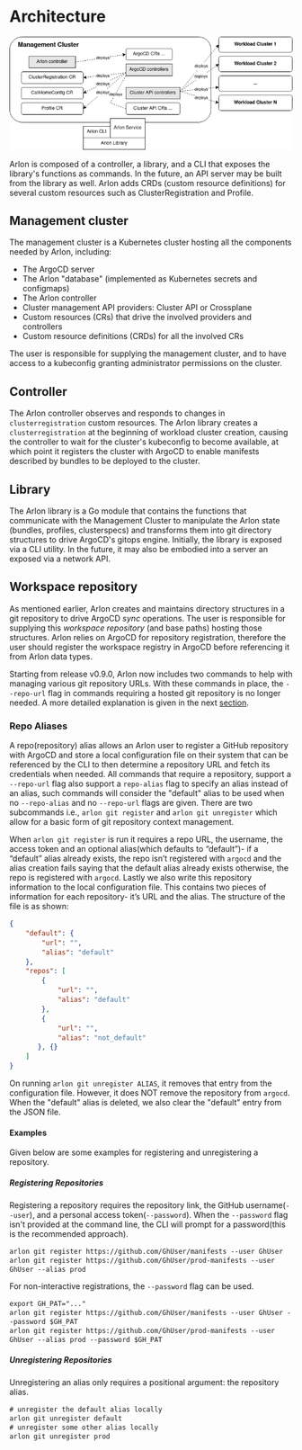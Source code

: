 # Architecture

![architecture](./images/architecture_diagram.png)

Arlon is composed of a controller, a library, and a CLI that exposes the library's
functions as commands. In the future, an API server may be built from
the library as well. Arlon adds CRDs (custom resource definitions) for several
custom resources such as ClusterRegistration and Profile.

## Management cluster
The management cluster is a Kubernetes cluster hosting all the components
needed by Arlon, including:

- The ArgoCD server
- The Arlon "database" (implemented as Kubernetes secrets and configmaps)
- The Arlon controller
- Cluster management API providers: Cluster API or Crossplane
- Custom resources (CRs) that drive the involved providers and controllers
- Custom resource definitions (CRDs) for all the involved CRs

The user is responsible for supplying the management cluster, and to have
access to a kubeconfig granting administrator permissions on the cluster.

## Controller

The Arlon controller observes and responds to changes in `clusterregistration`
custom resources. The Arlon library creates a `clusterregistration` at the
beginning of workload cluster creation,
causing the controller to wait for the cluster's kubeconfig
to become available, at which point it registers the cluster with ArgoCD to
enable manifests described by bundles to be deployed to the cluster.

## Library
The Arlon library is a Go module that contains the functions that communicate
with the Management Cluster to manipulate the Arlon state (bundles, profiles, clusterspecs)
and transforms them into git directory structures to drive ArgoCD's gitops engine. Initially, the
library is exposed via a CLI utility. In the future, it may also be embodied
into a server an exposed via a network API.

## Workspace repository
As mentioned earlier, Arlon creates and maintains directory structures in a git
repository to drive ArgoCD *sync* operations.
The user is responsible for supplying
this *workspace repository* (and base paths) hosting those structures.
Arlon relies on ArgoCD for repository registration, therefore the user should
register the workspace registry in ArgoCD before referencing it from Arlon data types.

Starting from release v0.9.0, Arlon now includes two commands to help with managing
various git repository URLs. With these commands in place, the `--repo-url` flag in 
commands requiring a hosted git repository is no longer needed. A more detailed explanation 
is given in the next [section](#repo-aliases).

### Repo Aliases
A repo(repository) alias allows an Arlon user to register a GitHub repository with ArgoCD and store 
a local configuration file on their system that can be referenced by the CLI to then determine 
a repository URL and fetch its credentials when needed. All commands that require a repository, support a `--repo-url` 
flag also support a `repo-alias` flag to specify an alias instead of an alias, such commands will consider the "default" 
alias to be used when no `--repo-alias` and no `--repo-url` flags are given.
There are two subcommands i.e., `arlon git register` and 
`arlon git unregister` which allow for a basic form of git repository context management.

When `arlon git register` is run it requires a repo URL, the username, the access token and 
an optional alias(which defaults to “default”)- if a “default” alias already exists, the 
repo isn’t registered with `argocd` and the alias creation fails saying that the default 
alias already exists otherwise, the repo is registered with `argocd`. 
Lastly we also write this repository information to the local configuration file. 
This contains two pieces of information for each repository- it’s URL and the alias.
The structure of the file is as shown:
```json
{
    "default": {
        "url": "",
        "alias": "default"
    },
    "repos": [
        {
            "url": "",
            "alias": "default"
        },
        {
            "url": "",
            "alias": "not_default"
       }, {}
    ]
}
```
On running `arlon git unregister ALIAS`, it removes that entry from the configuration file. 
However, it does NOT remove the repository from `argocd`. When the "default" alias is deleted, 
we also clear the "default" entry from the JSON file.

#### Examples
Given below are some examples for registering and unregistering a repository.
##### Registering Repositories
Registering a repository requires the repository link, the GitHub username(`--user`), and a personal access token(`--password`).
When the `--password` flag isn't provided at the command line, the CLI will prompt for a password(this is the recommended approach).
```shell
arlon git register https://github.com/GhUser/manifests --user GhUser
arlon git register https://github.com/GhUser/prod-manifests --user GhUser --alias prod
```
For non-interactive registrations, the `--password` flag can be used.
```shell
export GH_PAT="..."
arlon git register https://github.com/GhUser/manifests --user GhUser --password $GH_PAT
arlon git register https://github.com/GhUser/prod-manifests --user GhUser --alias prod --password $GH_PAT
```

##### Unregistering Repositories
Unregistering an alias only requires a positional argument: the repository alias.
```shell
# unregister the default alias locally
arlon git unregister default
# unregister some other alias locally
arlon git unregister prod
```
